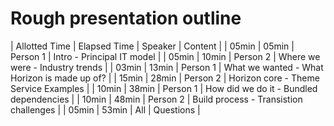 # Rough presentation outline

| Allotted Time | Elapsed Time | Speaker  | Content |
| 05min         | 05min        | Person 1 | Intro - Principal IT model |
| 05min         | 10min        | Person 2 | Where we were - Industry trends |
| 03min         | 13min        | Person 1 | What we wanted - What Horizon is made up of? |
| 15min         | 28min        | Person 2 | Horizon core - Theme Service Examples |
| 10min         | 38min        | Person 1 | How did we do it - Bundled dependencies |
| 10min         | 48min        | Person 2 | Build process - Transistion challenges |
| 05min         | 53min        | All      | Questions |
